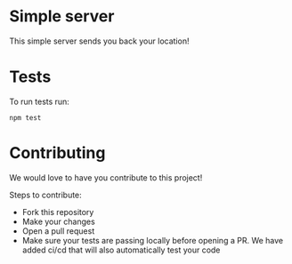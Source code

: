 # Simple server

This simple server sends you back your location!

# Tests

To run tests run:
```
npm test
```

# Contributing

We would love to have you contribute to this project!

Steps to contribute:
- Fork this repository
- Make your changes
- Open a pull request
- Make sure your tests are passing locally before opening a PR. We have added ci/cd that will also automatically test your code

